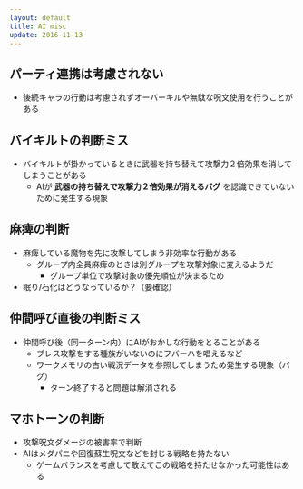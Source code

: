 ```yaml
---
layout: default
title: AI misc
update: 2016-11-13
---
```


## パーティ連携は考慮されない

* 後続キャラの行動は考慮されずオーバーキルや無駄な呪文使用を行うことがある

## バイキルトの判断ミス

* バイキルトが掛かっているときに武器を持ち替えて攻撃力２倍効果を消してしまうことがある
	* AIが __武器の持ち替えで攻撃力２倍効果が消えるバグ__ を認識できていないために発生する現象

## 麻痺の判断

* 麻痺している魔物を先に攻撃してしまう非効率な行動がある
	* グループ内全員麻痺のときは別グループを攻撃対象に変えるようだ
		* グループ単位で攻撃対象の優先順位が決まるため
* 眠り/石化はどうなっているか？（要確認）

## 仲間呼び直後の判断ミス

* 仲間呼び後（同一ターン内）にAIがおかしな行動をとることがある
	* ブレス攻撃をする種族がいないのにフバーハを唱えるなど
	* ワークメモリの古い戦況データを参照してしまうため発生する現象（バグ）
		* ターン終了すると問題は解消される

## マホトーンの判断

* 攻撃呪文ダメージの被害率で判断
* AIはメダパニや回復蘇生呪文などを封じる戦略を持たない
	* ゲームバランスを考慮して敢えてこの戦略を持たせなかった可能性はある
